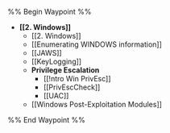 %% Begin Waypoint %%
- **[[2. Windows]]**
	- [[2. Windows]]
	- [[Enumerating WINDOWS information]]
	- [[JAWS]]
	- [[KeyLogging]]
	- **Privilege Escalation**
		- [[!ntro Win PrivEsc]]
		- [[PrivEscCheck]]
		- [[UAC]]
	- [[Windows Post-Exploitation Modules]]

%% End Waypoint %%